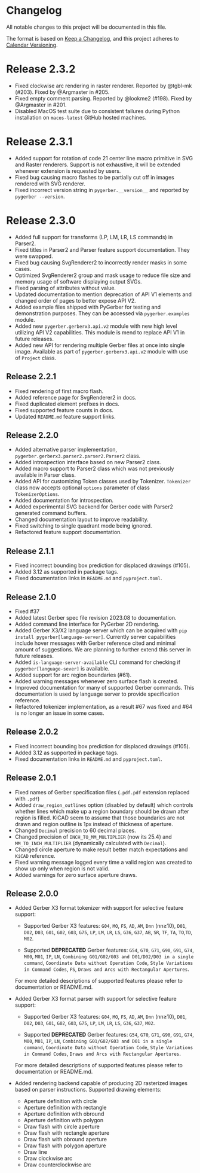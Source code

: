 # Changelog

All notable changes to this project will be documented in this file.

The format is based on [Keep a Changelog](https://keepachangelog.com/en/1.0.0/), and
this project adheres to [Calendar Versioning](https://calver.org/).

# Release 2.3.2

- Fixed clockwise arc rendering in raster renderer. Reported by @tgbl-mk (#203). Fixed
  by @Argmaster in #205.
- Fixed empty comment parsing. Reported by @lookme2 (#198). Fixed by @Argmaster in #201.
- Disabled MacOS test suite due to consistent failures during Python installation on
  `macos-latest` GitHub hosted machines.

# Release 2.3.1

- Added support for rotation of code 21 center line macro primitive in SVG and Raster
  renderers. Support is not exhaustive, it will be extended whenever extension is
  requested by users.
- Fixed bug causing macro flashes to be partially cut off in images rendered with SVG
  renderer.
- Fixed incorrect version string in `pygerber.__version__` and reported by
  `pygerber --version`.

# Release 2.3.0

- Added full support for transforms (LP, LM, LR, LS commands) in Parser2.
- Fixed titles in Parser2 and Parser feature support documentation. They were swapped.
- Fixed bug causing SvgRenderer2 to incorrectly render masks in some cases.
- Optimized SvgRenderer2 group and mask usage to reduce file size and memory usage of
  software displaying output SVGs.
- Fixed parsing of attributes without value.
- Updated documentation to mention deprecation of API V1 elements and changed order of
  pages to better expose API V2.
- Added example files shipped with PyGerber for testing and demonstration purposes. They
  can be accessed via `pygerber.examples` module.
- Added new `pygerber.gerberx3.api.v2` module with new high level utilizing API V2
  capabilities. This module is mend to replace API V1 in future releases.
- Added new API for rendering multiple Gerber files at once into single image. Available
  as part of `pygerber.gerberx3.api.v2` module with use of `Project` class.

## Release 2.2.1

- Fixed rendering of first macro flash.
- Added reference page for SvgRenderer2 in docs.
- Fixed duplicated element prefixes in docs.
- Fixed supported feature counts in docs.
- Updated `README.md` feature support links.

## Release 2.2.0

- Added alternative parser implementation, `pygerber.gerberx3.parser2.parser2.Parser2`
  class.
- Added introspection interface based on new Parser2 class.
- Added macro support to Parser2 class which was not previously available in Parser
  class.
- Added API for customizing Token classes used by Tokenizer. `Tokenizer` class now
  accepts optional `options` parameter of class `TokenizerOptions`.
- Added documentation for introspection.
- Added experimental SVG backend for Gerber code with Parser2 generated command buffers.
- Changed documentation layout to improve readability.
- Fixed switching to single quadrant mode being ignored.
- Refactored feature support documentation.

## Release 2.1.1

- Fixed incorrect bounding box prediction for displaced drawings (#105).
- Added 3.12 as supported in package tags.
- Fixed documentation links in `README.md` and `pyproject.toml`.

## Release 2.1.0

- Fixed #37
- Added latest Gerber spec file revision 2023.08 to documentation.
- Added command line interface for PyGerber 2D rendering.
- Added Gerber X3/X2 language server which can be acquired with
  `pip install pygerber[language-server]`. Currently server capabilities include hover
  messages with Gerber reference cited and minimal amount of suggestions. We are
  planning to further extend this server in future releases.
- Added `is-language-server-available` CLI command for checking if
  `pygerber[language-sever]` is available.
- Added support for arc region boundaries (#61).
- Added warning messages whenever zero surface flash is created.
- Improved documentation for many of supported Gerber commands. This documentation is
  used by language server to provide specification reference.
- Refactored tokenizer implementation, as a result #67 was fixed and #64 is no longer an
  issue in some cases.

## Release 2.0.2

- Fixed incorrect bounding box prediction for displaced drawings (#105).
- Added 3.12 as supported in package tags.
- Fixed documentation links in `README.md` and `pyproject.toml`.

## Release 2.0.1

- Fixed names of Gerber specification files (`.pdf.pdf` extension replaced with `.pdf`)
- Added `draw_region_outlines` option (disabled by default) which controls whether lines
  which make up a region boundary should be drawn after region is filled. KiCAD seem to
  assume that those boundaries are not drawn and region outline is 1px instead of
  thickness of aperture.
- Changed `Decimal` precision to 60 decimal places.
- Changed precision of `INCH_TO_MM_MULTIPLIER` (now its 25.4) and
  `MM_TO_INCH_MULTIPLIER` (dynamically calculated with `Decimal`).
- Changed circle aperture to make result better match expectations and `KiCAD`
  reference.
- Fixed warning message logged every time a valid region was created to show up only
  when region is not valid.
- Added warnings for zero surface aperture draws.

## Release 2.0.0

- Added Gerber X3 format tokenizer with support for selective feature support:

  - Supported Gerber X3 features: `G04`, `MO`, `FS`, `AD`, `AM`, `Dnn` (nn≥10), `D01`,
    `D02`, `D03`, `G01`, `G02`, `G03`, `G75`, `LP`, `LM`, `LR`, `LS`, `G36`, `G37`,
    `AB`, `SR`, `TF`, `TA`, `TO`,`TD`, `M02`.

  - Supported **DEPRECATED** Gerber features: `G54`, `G70`, `G71`, `G90`, `G91`, `G74`,
    `M00`, `M01`, `IP`, `LN`,
    `Combining G01/G02/G03 and D01/D02/D03 in a single command`,
    `Coordinate Data without Operation Code`, `Style Variations in Command Codes`, `FS`,
    `Draws and Arcs with Rectangular Apertures`.

  For more detailed descriptions of supported features please refer to documentation or
  README.md.

- Added Gerber X3 format parser with support for selective feature support:

  - Supported Gerber X3 features: `G04`, `MO`, `FS`, `AD`, `AM`, `Dnn` (nn≥10), `D01`,
    `D02`, `D03`, `G01`, `G02`, `G03`, `G75`, `LP`, `LM`, `LR`, `LS`, `G36`, `G37`,
    `M02`.

  - Supported **DEPRECATED** Gerber features: `G54`, `G70`, `G71`, `G90`, `G91`, `G74`,
    `M00`, `M01`, `IP`, `LN`, `Combining G01/G02/G03 and D01 in a single command`,
    `Coordinate Data without Operation Code`, `Style Variations in Command Codes`,
    `Draws and Arcs with Rectangular Apertures`.

  For more detailed descriptions of supported features please refer to documentation or
  README.md.

- Added rendering backend capable of producing 2D rasterized images based on parser
  instructions. Supported drawing elements:
  - Aperture definition with circle
  - Aperture definition with rectangle
  - Aperture definition with obround
  - Aperture definition with polygon
  - Draw flash with circle aperture
  - Draw flash with rectangle aperture
  - Draw flash with obround aperture
  - Draw flash with polygon aperture
  - Draw line
  - Draw clockwise arc
  - Draw counterclockwise arc
